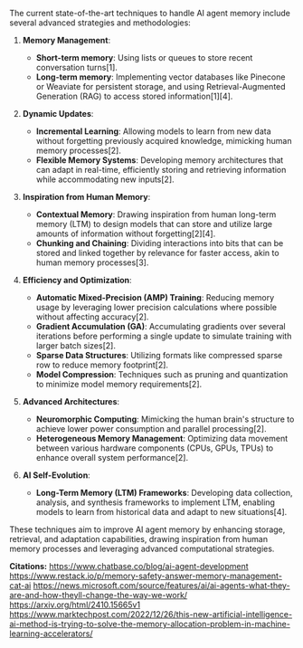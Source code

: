 The current state-of-the-art techniques to handle AI agent memory include several advanced strategies and methodologies:

1. **Memory Management**:
   - **Short-term memory**: Using lists or queues to store recent conversation turns[1].
   - **Long-term memory**: Implementing vector databases like Pinecone or Weaviate for persistent storage, and using Retrieval-Augmented Generation (RAG) to access stored information[1][4].

2. **Dynamic Updates**:
   - **Incremental Learning**: Allowing models to learn from new data without forgetting previously acquired knowledge, mimicking human memory processes[2].
   - **Flexible Memory Systems**: Developing memory architectures that can adapt in real-time, efficiently storing and retrieving information while accommodating new inputs[2].

3. **Inspiration from Human Memory**:
   - **Contextual Memory**: Drawing inspiration from human long-term memory (LTM) to design models that can store and utilize large amounts of information without forgetting[2][4].
   - **Chunking and Chaining**: Dividing interactions into bits that can be stored and linked together by relevance for faster access, akin to human memory processes[3].

4. **Efficiency and Optimization**:
   - **Automatic Mixed-Precision (AMP) Training**: Reducing memory usage by leveraging lower precision calculations where possible without affecting accuracy[2].
   - **Gradient Accumulation (GA)**: Accumulating gradients over several iterations before performing a single update to simulate training with larger batch sizes[2].
   - **Sparse Data Structures**: Utilizing formats like compressed sparse row to reduce memory footprint[2].
   - **Model Compression**: Techniques such as pruning and quantization to minimize model memory requirements[2].

5. **Advanced Architectures**:
   - **Neuromorphic Computing**: Mimicking the human brain's structure to achieve lower power consumption and parallel processing[2].
   - **Heterogeneous Memory Management**: Optimizing data movement between various hardware components (CPUs, GPUs, TPUs) to enhance overall system performance[2].

6. **AI Self-Evolution**:
   - **Long-Term Memory (LTM) Frameworks**: Developing data collection, analysis, and synthesis frameworks to implement LTM, enabling models to learn from historical data and adapt to new situations[4].

These techniques aim to improve AI agent memory by enhancing storage, retrieval, and adaptation capabilities, drawing inspiration from human memory processes and leveraging advanced computational strategies.

**Citations:**
https://www.chatbase.co/blog/ai-agent-development
https://www.restack.io/p/memory-safety-answer-memory-management-cat-ai
https://news.microsoft.com/source/features/ai/ai-agents-what-they-are-and-how-theyll-change-the-way-we-work/
https://arxiv.org/html/2410.15665v1
https://www.marktechpost.com/2022/12/26/this-new-artificial-intelligence-ai-method-is-trying-to-solve-the-memory-allocation-problem-in-machine-learning-accelerators/